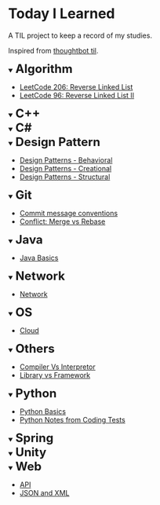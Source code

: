 # Today I Learned
A TIL project to keep a record of my studies.

Inspired from [thoughtbot til](https://github.com/thoughtbot/til).

<details open>
<summary> 
<b><font size="+2">Algorithm</font></b>
</summary>

* [LeetCode 206: Reverse Linked List](https://github.com/heenamkung/TIL/blob/main/algorithm/lc206_reverse_linked_list.py)
* [LeetCode 96: Reverse Linked List II](https://github.com/heenamkung/TIL/blob/main/algorithm/lc92_reverse_linked_list_ii.py)


</details>

<details open>
<summary> 
<b><font size="+2">C++</font></b>
</summary>


</details>


<details open>
<summary> 
<b><font size="+2">C#</font></b>
</summary>

</details>
<details open>
<summary> 
<b><font size="+2">Design Pattern</font></b>
</summary>

* [Design Patterns - Behavioral](https://github.com/heenamkung/TIL/blob/main/design_pattern/design_pattern_behavioral.md)
* [Design Patterns - Creational](https://github.com/heenamkung/TIL/blob/main/design_pattern/design_pattern_creational.md)
* [Design Patterns - Structural](https://github.com/heenamkung/TIL/blob/main/design_pattern/design_pattern_structural.md)
</details>

<details open>
<summary> 
<b><font size="+2">Git</font></b>
</summary>

* [Commit message conventions](https://github.com/heenamkung/TIL/blob/main/git/commit-message-conventions.md)
* [Conflict: Merge vs Rebase](https://github.com/heenamkung/TIL/blob/main/git/conflict_merge_rebase.md)

</details>

<details open>
<summary> 
<b><font size="+2">Java</font></b>
</summary>

* [Java Basics](https://github.com/heenamkung/TIL/blob/main/java/java_basics.md)


</details>



<details open>
<summary> 
<b><font size="+2">Network</font></b>
</summary>

* [Network](https://github.com/heenamkung/TIL/blob/main/network/network.md)

</details>

<details open>
<summary> 
<b><font size="+2">OS</font></b>
</summary>

* [Cloud](https://github.com/heenamkung/TIL/blob/main/os/cloud.md)

</details>

<details open>
<summary> 
<b><font size="+2">Others</font></b>
</summary>

* [Compiler Vs Interpretor](https://github.com/heenamkung/TIL/blob/main/others/compiler_vs_interpretor.md)
* [Library vs Framework](https://github.com/heenamkung/TIL/blob/main/others/library_vs_framework.md)

</details>

<details open>
<summary> 
<b><font size="+2">Python</font></b>
</summary>

* [Python Basics](https://github.com/heenamkung/TIL/blob/main/python/python_basics.md)
* [Python Notes from Coding Tests](https://github.com/heenamkung/TIL/blob/main/python/python_notes_from_coding_tests.md)

</details>

<details open>
<summary> 
<b><font size="+2">Spring</font></b>
</summary>


</details>

<details open>
<summary> 
<b><font size="+2">Unity</font></b>
</summary>


</details>

</details>

<details open>
<summary> 
<b><font size="+2">Web</font></b>
</summary>

* [API](https://github.com/heenamkung/TIL/blob/main/web/api.md)
* [JSON and XML](https://github.com/heenamkung/TIL/blob/main/web/json_xml.md)


</details>